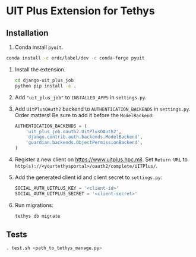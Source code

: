 # UIT Plus Extension for Tethys

## Installation

1. Conda install `pyuit`.

  ```bash
  conda install -c erdc/label/dev -c conda-forge pyuit
  ```
  
1. Install the extension.
    
    ```bash
    cd django-uit_plus_job
    python pip install -e .
    ```
    
1. Add `"uit_plus_job"` to `INSTALLED_APPS` in `settings.py`.

1. Add ``UitPlusOAuth2`` backend to ``AUTHENTICATION_BACKENDS`` in ``settings.py``. Order matters! Be sure to add it before the ``ModelBackend``:
    
    ```python
    AUTHENTICATION_BACKENDS = (
        'uit_plus_job.oauth2.UitPlusOAuth2',
        'django.contrib.auth.backends.ModelBackend',
        'guardian.backends.ObjectPermissionBackend',
    )
    ```
    
1. Register a new client on https://www.uitplus.hpc.mil. Set `Return URL` to `http(s)://<yourtethysportal>/oauth2/complete/UITPlus/`.

1. Add the generated client id and client secret to ``settings.py``:

    ```python
    SOCIAL_AUTH_UITPLUS_KEY = '<client-id>'
    SOCIAL_AUTH_UITPLUS_SECRET = '<client-secret>'
    ```

1. Run migrations:

    ```bash
    tethys db migrate
    ```

## Tests

```bash
. test.sh <path_to_tethys_manage.py>
```
